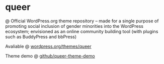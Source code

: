 # queer
@ Official WordPress.org theme repository – made for a single purpose of promoting social inclusion of gender minorities into the WordPress ecosystem; envisioned as an online community building tool (with plugins such as BuddyPress and bbPress)

Avaliable @ [wordpress.org/themes/queer](https://wordpress.org/themes/queer/)

Theme demo @ [github/queer-theme-demo](https://imoptimal.github.io/queer-theme-demo/)
